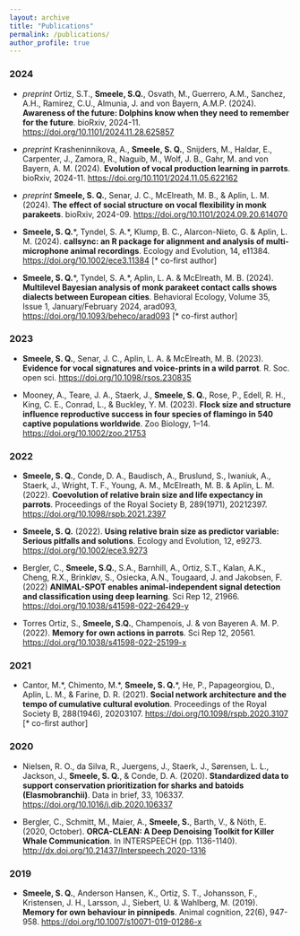 ```yaml
---
layout: archive
title: "Publications"
permalink: /publications/
author_profile: true
---
```


<script type='text/javascript' src='https://d1bxh8uas1mnw7.cloudfront.net/assets/embed.js'></script>

### 2024

- *preprint* Ortiz, S.T., **Smeele, S.Q.**, Osvath, M., Guerrero, A.M., Sanchez, A.H., Ramirez, C.U., Almunia, J. and von Bayern, A.M.P. (2024). **Awareness of the future: Dolphins know when they need to remember for the future**. bioRxiv, 2024-11. <https://doi.org/10.1101/2024.11.28.625857>
  <div class='altmetric-embed' data-doi='10.1101/2024.11.28.625857'></div>

- *preprint* Krasheninnikova, A., **Smeele, S. Q.**, Snijders, M., Haldar, E., Carpenter, J., Zamora, R., Naguib, M., Wolf, J. B., Gahr, M. and von Bayern, A. M. (2024). **Evolution of vocal production learning in parrots**. bioRxiv, 2024-11. <https://doi.org/10.1101/2024.11.05.622162>
  <div class='altmetric-embed' data-doi='10.1101/2024.11.05.622162'></div>

- *preprint* **Smeele, S. Q.**, Senar, J. C., McElreath, M. B., & Aplin, L. M. (2024). **The effect of social structure on vocal flexibility in monk parakeets**. bioRxiv, 2024-09. <https://doi.org/10.1101/2024.09.20.614070>
    <div class='altmetric-embed' data-doi='10.1101/2024.09.20.614070'></div>

- **Smeele, S. Q.**\*, Tyndel, S. A.\*, Klump, B. C., Alarcon-Nieto, G. & Aplin, L. M. (2024). **callsync: an R package for alignment and analysis of multi-microphone animal recordings**. Ecology and Evolution, 14, e11384. <https://doi.org/10.1002/ece3.11384> [\* co-first author]
  <div class='altmetric-embed' data-doi='10.1002/ece3.11384'></div>

- **Smeele, S. Q.**\*, Tyndel, S. A.\*, Aplin, L. A. & McElreath, M. B. (2024). **Multilevel Bayesian analysis of monk parakeet contact calls shows dialects between European cities**. Behavioral Ecology, Volume 35, Issue 1, January/February 2024, arad093, <https://doi.org/10.1093/beheco/arad093> [\* co-first author]
  <div class='altmetric-embed' data-doi='10.1093/beheco/arad093'></div>

### 2023

- **Smeele, S. Q.**, Senar, J. C., Aplin, L. A. & McElreath, M. B. (2023). **Evidence for vocal signatures and voice-prints in a wild parrot**. R. Soc. open sci. <https://doi.org/10.1098/rsos.230835>
  <div class='altmetric-embed' data-doi='10.1098/rsos.230835'></div>
  
- Mooney, A., Teare, J. A., Staerk, J., **Smeele, S. Q.**, Rose, P., Edell, R. H., King, C. E., Conrad, L., & Buckley, Y. M. (2023). **Flock size and structure influence reproductive success in four species of flamingo in 540 captive populations worldwide**. Zoo Biology, 1–14. <https://doi.org/10.1002/zoo.21753>
  <div class='altmetric-embed' data-doi='10.1002/zoo.21753'></div>

### 2022

- **Smeele, S. Q.**, Conde, D. A., Baudisch, A., Bruslund, S., Iwaniuk, A., Staerk, J., Wright, T. F., Young, A. M., McElreath, M. B. & Aplin, L. M. (2022). **Coevolution of relative brain size and life expectancy in parrots**. Proceedings of the Royal Society B, 289(1971), 20212397. <https://doi.org/10.1098/rspb.2021.2397> 
  <div class='altmetric-embed' data-doi='10.1098/rspb.2021.2397'></div>
  
- **Smeele, S. Q.** (2022). **Using relative brain size as predictor variable: Serious pitfalls and solutions**. Ecology and Evolution, 12, e9273. <https://doi.org/10.1002/ece3.9273> 
  <div class='altmetric-embed' data-doi='10.1002/ece3.9273'></div>
  
- Bergler, C., **Smeele, S.Q.**, S.A., Barnhill, A., Ortiz, S.T., Kalan, A.K., Cheng, R.X., Brinkløv, S., Osiecka, A.N., Tougaard, J. and Jakobsen, F. (2022) **ANIMAL-SPOT enables animal-independent signal detection and classification using deep learning**. Sci Rep 12, 21966. <https://doi.org/10.1038/s41598-022-26429-y>
  <div class='altmetric-embed' data-doi='10.1038/s41598-022-26429-y'></div>
  
- Torres Ortiz, S., **Smeele, S.Q.**, Champenois, J. & von Bayeren A. M. P. (2022). **Memory for own actions in parrots**. Sci Rep 12, 20561. <https://doi.org/10.1038/s41598-022-25199-x>
  <div class='altmetric-embed' data-doi='10.1038/s41598-022-25199-x'></div>

### 2021

- Cantor, M.\*, Chimento, M.\*, **Smeele, S. Q.**\*, He, P., Papageorgiou, D., Aplin, L. M., & Farine, D. R. (2021). **Social network architecture and the tempo of cumulative cultural evolution**. Proceedings of the Royal Society B, 288(1946), 20203107. <https://doi.org/10.1098/rspb.2020.3107> [\* co-first author] 
  <div class='altmetric-embed' data-doi='10.1098/rspb.2020.3107'></div>
  
### 2020

- Nielsen, R. O., da Silva, R., Juergens, J., Staerk, J., Sørensen, L. L., Jackson, J., **Smeele, S. Q.**, & Conde, D. A. (2020). **Standardized data to support conservation prioritization for sharks and batoids (Elasmobranchii)**. Data in brief, 33, 106337. <https://doi.org/10.1016/j.dib.2020.106337> 
  <div class='altmetric-embed' data-doi='10.1016/j.dib.2020.106337'></div>

- Bergler, C., Schmitt, M., Maier, A., **Smeele, S.**, Barth, V., & Nöth, E. (2020, October). **ORCA-CLEAN: A Deep Denoising Toolkit for Killer Whale Communication**. In INTERSPEECH (pp. 1136-1140). <http://dx.doi.org/10.21437/Interspeech.2020-1316> 
    <div class='altmetric-embed' data-doi='10.21437/Interspeech.2020-1316'></div>

### 2019

- **Smeele, S. Q.**, Anderson Hansen, K., Ortiz, S. T., Johansson, F., Kristensen, J. H., Larsson, J., Siebert, U. & Wahlberg, M. (2019). **Memory for own behaviour in pinnipeds**. Animal cognition, 22(6), 947-958. <https://doi.org/10.1007/s10071-019-01286-x> 
  <div class='altmetric-embed' data-doi='10.1007/s10071-019-01286-x'></div>
